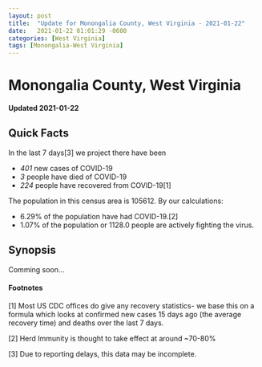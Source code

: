 ```yaml
---
layout: post
title:  "Update for Monongalia County, West Virginia - 2021-01-22"
date:   2021-01-22 01:01:29 -0600
categories: [West Virginia]
tags: [Monongalia-West Virginia]
---
```


# Monongalia County, West Virginia
#### Updated 2021-01-22

## Quick Facts

In the last 7 days[3] we project there have been
- *401* new cases of COVID-19
- *3* people have died of COVID-19
- *224* people have recovered from COVID-19[1]

The population in this census area is 105612. By our calculations:
- 6.29% of the population have had COVID-19.[2]
- 1.07% of the population or 1128.0 people are actively fighting the virus.

## Synopsis

Comming soon...


#### Footnotes

[1] Most US CDC offices do give any recovery statistics- we base this on a formula which looks at confirmed new cases
15 days ago (the average recovery time) and deaths over the last 7 days.

[2] Herd Immunity is thought to take effect at around ~70-80%

[3] Due to reporting delays, this data may be incomplete.
 
    